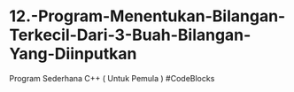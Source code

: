 # 12.-Program-Menentukan-Bilangan-Terkecil-Dari-3-Buah-Bilangan-Yang-Diinputkan
Program Sederhana C++ ( Untuk Pemula ) #CodeBlocks
